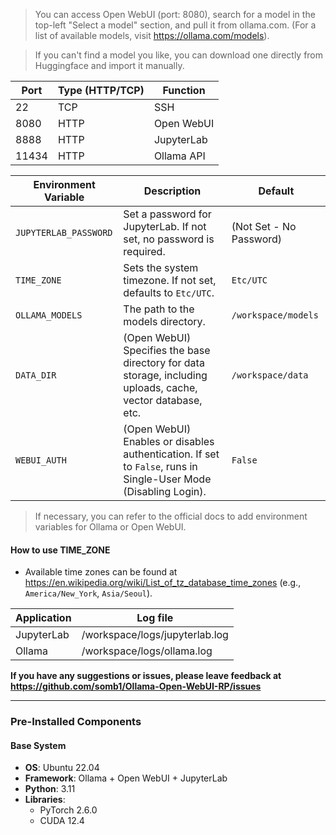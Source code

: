 > You can access Open WebUI (port: 8080), search for a model in the top-left "Select a model" section, and pull it from ollama.com. (For a list of available models, visit <https://ollama.com/models>). 

> If you can't find a model you like, you can download one directly from Huggingface and import it manually.

| Port | Type (HTTP/TCP) | Function     |
|------|-----------------|--------------|
| 22   | TCP             | SSH          |
| 8080 | HTTP            | Open WebUI |
| 8888 | HTTP            | JupyterLab  |
| 11434 | HTTP            | Ollama API  |

| Environment Variable     | Description                                                                 | Default      |
|--------------------------|-----------------------------------------------------------------------------|--------------|
| `JUPYTERLAB_PASSWORD`    | Set a password for JupyterLab. If not set, no password is required.         | (Not Set - No Password) |
| `TIME_ZONE`           | Sets the system timezone. If not set, defaults to `Etc/UTC`.                | `Etc/UTC`    |
| `OLLAMA_MODELS` | The path to the models directory.| `/workspace/models` |
| `DATA_DIR` | (Open WebUI) Specifies the base directory for data storage, including uploads, cache, vector database, etc. | `/workspace/data` |
| `WEBUI_AUTH` | (Open WebUI) Enables or disables authentication. If set to `False`, runs in Single-User Mode (Disabling Login). | `False` |

> If necessary, you can refer to the official docs to add environment variables for Ollama or Open WebUI.

#### **How to use TIME_ZONE**

- Available time zones can be found at <https://en.wikipedia.org/wiki/List_of_tz_database_time_zones> (e.g., `America/New_York`, `Asia/Seoul`).

| Application | Log file                         |
|-------------|----------------------------------|
| JupyterLab  | /workspace/logs/jupyterlab.log |
| Ollama | /workspace/logs/ollama.log |

**If you have any suggestions or issues, please leave feedback at <https://github.com/somb1/Ollama-Open-WebUI-RP/issues>**

---

### **Pre-Installed Components**

#### **Base System**

- **OS**: Ubuntu 22.04
- **Framework**: Ollama + Open WebUI + JupyterLab
- **Python**: 3.11
- **Libraries**:
  - PyTorch 2.6.0
  - CUDA 12.4